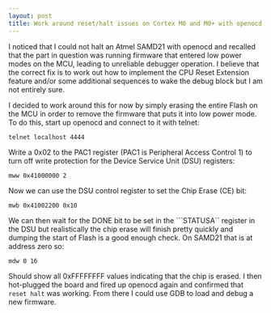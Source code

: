 ```yaml
---
layout: post
title: Work around reset/halt issues on Cortex M0 and M0+ with openocd
---
```


I noticed that I could not halt an Atmel SAMD21 with openocd and recalled that
the part in question was running firmware that entered low power modes on the
MCU, leading to unreliable debugger operation.  I believe that the correct fix
is to work out how to implement the CPU Reset Extension feature and/or some
additional sequences to wake the debug block but I am not entirely sure.

I decided to work around this for now by simply erasing the entire Flash on
the MCU in order to remove the firmware that puts it into low power mode.  To
do this, start up openocd and connect to it with telnet:

    telnet localhost 4444

Write a 0x02 to the PAC1 register (PAC1 is Peripheral Access Control 1) to turn
off write protection for the Device Service Unit (DSU) registers:

    mww 0x41000000 2

Now we can use the DSU control register to set the Chip Erase (CE) bit:

    mwb 0x41002200 0x10

We can then wait for the DONE bit to be set in the ```STATUSA`` register in the
DSU but realistically the chip erase will finish pretty quickly and dumping the
start of Flash is a good enough check.  On SAMD21 that is at address zero so:

    mdw 0 16

Should show all 0xFFFFFFFF values indicating that the chip is erased.  I then
hot-plugged the board and fired up openocd again and confirmed that
``reset halt`` was working.  From there I could use GDB to load and debug a
new firmware.
